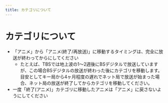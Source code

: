 ```yaml
---
title: カテゴリについて
---
```


# カテゴリについて

-   「アニメ」から「アニメ(終了/再放送)」に移動するタイミングは、完全に放送が終わってからにしてください
    -   たとえば、TBSでは地上波の1～2週後にBSデジタルで放送していますが、この場合BSデジタルの放送が終わった後にカテゴリを移動します。 目安としてキー局から4ヶ月程度の遅れでネット局で放送が始まった場合、ネット局の放送が終了してからカテゴリを移動してください。
-   一度「終了(アニメ)」カテゴリに移動したアニメは「アニメ」に戻さないようにしてください
